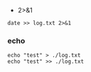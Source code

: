 
- 2>&1 


```
date >> log.txt 2>&1
```
### echo 
```
echo "test" > ./log.txt
echo "test" >> ./log.txt
```

